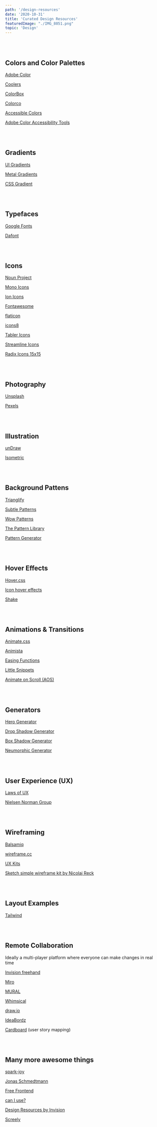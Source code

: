 ```yaml
---
path: '/design-resources'
date: '2020-10-31'
title: 'Curated Design Resources'
featuredImage: "./IMG_8051.png"
topic: 'Design'
---
```


<br >

<br >

## Colors and Color Palettes

[Adobe Color](https://color.adobe.com/)

[Coolers](https://coolors.co)

[ColorBox](http://www.colorbox.io)

[Colorco](https://colourco.de)

[Accessible Colors](https://accessible-colors.com)

[Adobe Color Accessibility Tools](https://color.adobe.com/create/color-accessibility)

<br >

<br >

## Gradients

[UI Gradients](https://uigradients.com/#Influenza)

[Metal Gradients](https://www.eggradients.com/category/metal-gradient)

[CSS Gradient](https://cssgradient.io)

<br >

<br >

## Typefaces
[Google Fonts](https://fonts.google.com)

[Dafont](https://www.dafont.com)

<br >

<br >

## Icons
[Noun Project](https://thenounproject.com/)

[Mono Icons](https://icons.mono.company/)

[Ion Icons](https://ionicons.com)

[Fontawesome](http://fontawesome.io/)

[flaticon](https://www.flaticon.com)

[icons8](https://icons8.com/icons/set/cat)

[Tabler Icons](https://github.com/tabler/tabler-icons)

[Streamline Icons](https://streamlineicons.com)

[Radix Icons 15x15](https://icons.modulz.app)

<br >

<br >

## Photography
[Unsplash](https://unsplash.com)

[Pexels](https://www.pexels.com)

<br >

<br >

## Illustration
[unDraw](https://undraw.co)

[Isometric](https://isometric.online)

<br >

<br >

## Background Pattens

[Trianglify](https://trianglify.io)

[Subtle Patterns](https://www.toptal.com/designers/subtlepatterns/)

[Wow Patterns](https://www.wowpatterns.com)

[The Pattern Library](http://thepatternlibrary.com)

[Pattern Generator](https://patterncooler.com/)

<br >

<br >

## Hover Effects
[Hover.css](http://ianlunn.github.io/Hover/)

[Icon hover effects](https://tympanus.net/Development/IconHoverEffects/)

[Shake](https://elrumordelaluz.github.io/csshake/)

<br >

<br >

## Animations & Transitions

[Animate.css](https://animate.style/)

[Animista](https://animista.net/play/basic)

[Easing Functions](https://easings.net/)

[Little Snippets](https://www.littlesnippets.net)

[Animate on Scroll (AOS)](https://michalsnik.github.io/aos/)

<br >

<br >

## Generators
[Hero Generator](https://hero-generator.netlify.app)

[Drop Shadow Generator](https://www.cssmatic.com/box-shadow)

[Box Shadow Generator](https://cssgenerator.org/box-shadow-css-generator.html)

[Neumorphic Generator](https://neumorphism.io/#55b9f3)

<br >

<br >

## User Experience (UX)
[Laws of UX](https://lawsofux.com/)

[Nielsen Norman Group](https://www.nngroup.com)

<br >

<br >

## Wireframing

[Balsamiq](https://balsamiq.com/)

[wireframe.cc](https://wireframe.cc)

[UX Kits](https://uxkits.com)

[Sketch simple wireframe kit by Nicolaj Reck](https://www.sketchappsources.com/free-source/2749-simple-wireframe-kit-sketch-freebie-resource.html)

<br >

<br >

## Layout Examples

[Tailwind](https://tailwindui.com/components#product-application-ui)

<br >

<br >

## Remote Collaboration

Ideally a multi-player platform where everyone can make changes in real time

[Invision freehand](https://www.invisionapp.com/feature/freehand)

[Miro](https://miro.com)

[MURAL](https://www.mural.co)

[Whimsical](https://whimsical.com)

[draw.io](https://app.diagrams.net)

[IdeaBordz](https://ideaboardz.com)

[Cardboard](https://cardboardit.com) (user story mapping)

<br >

<br >

## Many more awesome things

[spark-joy](https://github.com/sw-yx/spark-joy)

[Jonas Schmedtmann](http://www.codingheroes.io/resources/)

[Free Frontend](https://freefrontend.com/css-code-examples/)

[can I use?](https://caniuse.com)

[Design Resources by Invision](https://www.invisionapp.com/inside-design/design-resources/)

[Screely](https://www.screely.com/)

